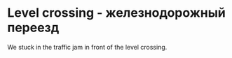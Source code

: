 # Level crossing - железнодорожный переезд




We stuck in the traffic jam in front of the level crossing.